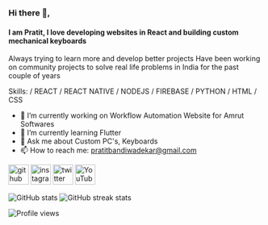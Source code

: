 ### Hi there 👋,  
#### I am Pratit, I love developing websites in React  and building custom mechanical keyboards
Always trying to learn more and develop better projects
Have been working on community projects to solve real life problems in India for the past couple of years

Skills:  / REACT / REACT NATIVE / NODEJS / FIREBASE / PYTHON / HTML / CSS

- 🔭 I’m currently working on Workflow Automation Website for Amrut Softwares 
- 🌱 I’m currently learning Flutter 
- 💬 Ask me about Custom PC's, Keyboards 
- 📫 How to reach me: pratitbandiwadekar@gmail.com 


[<img src='https://cdn.jsdelivr.net/npm/simple-icons@3.0.1/icons/github.svg' alt='github' height='40'>](https://github.com/Pratit23)  [<img src='https://cdn.jsdelivr.net/npm/simple-icons@3.0.1/icons/instagram.svg' alt='instagram' height='40'>](https://www.instagram.com/https://www.instagram.com/pratit2323//)  [<img src='https://cdn.jsdelivr.net/npm/simple-icons@3.0.1/icons/twitter.svg' alt='twitter' height='40'>](https://twitter.com/https://twitter.com/pratit2323)  [<img src='https://cdn.jsdelivr.net/npm/simple-icons@3.0.1/icons/youtube.svg' alt='YouTube' height='40'>](https://www.youtube.com/channel/https://www.youtube.com/channel/UC9RRQJgEiGi_m8jMB-Zsuqw)  

![GitHub stats](https://github-readme-stats.vercel.app/api?username=Pratit23&s&theme=tokyonight&show_icons=true) ![GitHub streak stats](https://github-readme-streak-stats.herokuapp.com/?user=Pratit23&theme=blue-green)  

![Profile views](https://gpvc.arturio.dev/Pratit23)    

